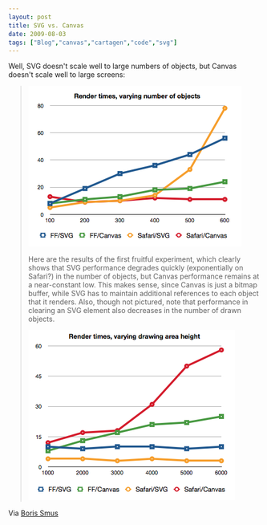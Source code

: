 ```yaml
---
layout: post
title: SVG vs. Canvas
date: 2009-08-03
tags: ["Blog","canvas","cartagen","code","svg"]
---
```


Well, SVG doesn't scale well to large numbers of objects, but Canvas doesn't scale well to large screens:

> ![Performance with many objects](varying-number-of-objects.png)
> 
> 
> Here are the results of the first fruitful experiment, which clearly shows that SVG performance degrades quickly (exponentially on Safari?) in the number of objects, but Canvas performance remains at a near-constant low. This makes sense, since Canvas is just a bitmap buffer, while SVG has to maintain additional references to each object that it renders. Also, though not pictured, note that performance in clearing an SVG element also decreases in the number of drawn objects.
> 
> 
> ![Performance on a large rendering context](varying-drawing-area-height.png)

Via [Boris Smus](http://www.borismus.com/canvas-vs-svg-performance/)